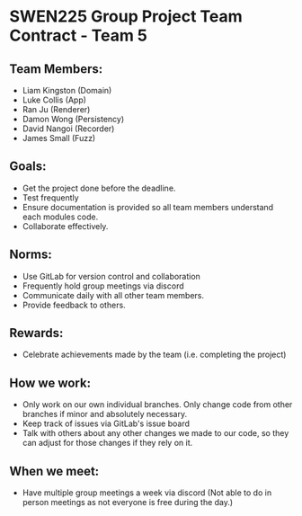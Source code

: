 # SWEN225 Group Project Team Contract - Team 5

## Team Members:
- Liam Kingston (Domain)
- Luke Collis (App)
- Ran Ju (Renderer)
- Damon Wong (Persistency)
- David Nangoi (Recorder)
- James Small (Fuzz)

## Goals:
- Get the project done before the deadline.
- Test frequently
- Ensure documentation is provided so all team members understand each modules code.
- Collaborate effectively.

## Norms:
- Use GitLab for version control and collaboration
- Frequently hold group meetings via discord
- Communicate daily with all other team members.
- Provide feedback to others.

## Rewards:
- Celebrate achievements made by the team (i.e. completing the project)

## How we work:
- Only work on our own individual branches. Only change code from other branches if minor and absolutely necessary.
- Keep track of issues via GitLab's issue board
- Talk with others about any other changes we made to our code, so they can adjust for those changes if they rely on it.

## When we meet:
- Have multiple group meetings a week via discord (Not able to do in person meetings as not everyone is free during the day.)